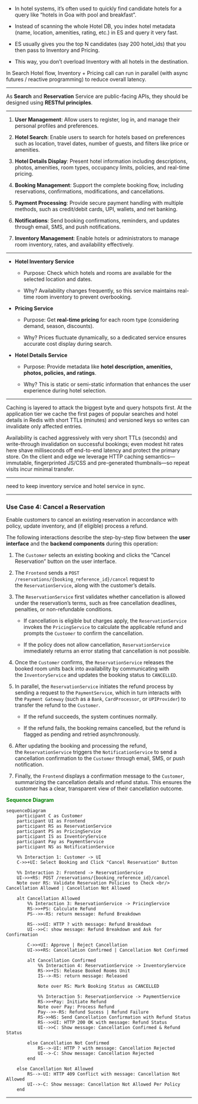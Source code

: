 
- In hotel systems, it’s often used to quickly find candidate hotels for a query like “hotels in Goa with pool and breakfast”.
    
- Instead of scanning the whole Hotel DB, you index hotel metadata (name, location, amenities, rating, etc.) in ES and query it very fast.
    
- ES usually gives you the top N candidates (say 200 hotel_ids) that you then pass to Inventory and Pricing.
    
- This way, you don’t overload Inventory with all hotels in the destination.

In Search Hotel flow, Inventory + Pricing call can run in parallel (with async futures / reactive programming) to reduce overall latency.

---

As **Search** and **Reservation** Service are public-facing APIs, they should be designed using **RESTful principles**. 




---

1. **User Management**: Allow users to register, log in, and manage their personal profiles and preferences.

2. **Hotel Search**: Enable users to search for hotels based on preferences such as location, travel dates, number of guests, and filters like price or amenities.

3. **Hotel Details Display**: Present hotel information including descriptions, photos, amenities, room types, occupancy limits, policies, and real-time pricing.

4. **Booking Management**: Support the complete booking flow, including reservations, confirmations, modifications, and cancellations.

5. **Payment Processing**: Provide secure payment handling with multiple methods, such as credit/debit cards, UPI, wallets, and net banking.

6. **Notifications**: Send booking confirmations, reminders, and updates through email, SMS, and push notifications.

7. **Inventory Management**: Enable hotels or administrators to manage room inventory, rates, and availability effectively.

---

- **Hotel Inventory Service**
    
    - Purpose: Check which hotels and rooms are available for the selected location and dates.
        
    - Why? Availability changes frequently, so this service maintains real-time room inventory to prevent overbooking.
        
- **Pricing Service**
    
    - Purpose: Get **real-time pricing** for each room type (considering demand, season, discounts).
        
    - Why? Prices fluctuate dynamically, so a dedicated service ensures accurate cost display during search.
        
- **Hotel Details Service**
    
    - Purpose: Provide metadata like **hotel description, amenities, photos, policies, and ratings**.
        
    - Why? This is static or semi-static information that enhances the user experience during hotel selection.

---

Caching is layered to attack the biggest byte and query hotspots first. At the application tier we cache the first pages of popular searches and hotel details in Redis with short TTLs (minutes) and versioned keys so writes can invalidate only affected entries. 

Availability is cached aggressively with very short TTLs (seconds) and write-through invalidation on successful bookings; even modest hit rates here shave milliseconds off end-to-end latency and protect the primary store. On the client and edge we leverage HTTP caching semantics—immutable, fingerprinted JS/CSS and pre-generated thumbnails—so repeat visits incur minimal transfer.

---

need to keep inventory service and hotel service in sync. 

---
### Use Case 4: Cancel a Reservation

Enable customers to cancel an existing reservation in accordance with policy, update inventory, and (if eligible) process a refund.

The following interactions describe the step-by-step flow between the **user interface** and the **backend components** during this operation:

1. The `Customer` selects an existing booking and clicks the “Cancel Reservation” button on the user interface. 

2. The `Frontend` sends a `POST /reservations/{booking_reference_id}/cancel` request to the `ReservationService`, along with the customer’s details.

3. The `ReservationService` first validates whether cancellation is allowed under the reservation’s terms, such as free cancellation deadlines, penalties, or non-refundable conditions.

	- If cancellation is eligible but charges apply, the `ReservationService` invokes the `PricingService` to calculate the applicable refund and prompts the `Customer` to confirm the cancellation.

	- If the policy does not allow cancellation, `ReservationService` immediately returns an error stating that cancellation is not possible.

4. Once the `Customer` confirms, the `ReservationService` releases the booked room units back into availability by communicating with the `InventoryService` and updates the booking status to `CANCELLED`.

5. In parallel, the `ReservationService` initiates the refund process by sending a request to the `PaymentService`, which in turn interacts with the `Payment Gateway` (such as a `Bank`, `CardProcessor`, or `UPIProvider`) to transfer the refund to the `Customer`. 

	- If the refund succeeds, the system continues normally.

	- If the refund fails, the booking remains cancelled, but the refund is flagged as pending and retried asynchronously.

6. After updating the booking and processing the refund, the `ReservationService` triggers the `NotificationService` to send a cancellation confirmation to the `Customer` through email, SMS, or push notification. 

7. Finally, the `Frontend` displays a confirmation message to the `Customer`, summarizing the cancellation details and refund status. This ensures the customer has a clear, transparent view of their cancellation outcome.

<span style="color:green;font-weight:bold;">Sequence Diagram</span>

```mermaid
sequenceDiagram
	participant C as Customer
	participant UI as Frontend
	participant RS as ReservationService
	participant PS as PricingService
	participant IS as InventoryService
	participant Pay as PaymentService
	participant NS as NotificationService
	
	%% Interaction 1: Customer -> UI
	C->>+UI: Select Booking and Click "Cancel Reservation" Button
	
	%% Interaction 2: Frontend -> ReservationService
	UI->>+RS: POST /reservations/{booking_reference_id}/cancel
	Note over RS: Validate Reservation Policies to Check <br/> Cancellation Allowed | Cancellation Not Allowed
	
	alt Cancellation Allowed
		%% Interaction 3: ReservationService -> PricingService
		RS->>+PS: Calculate Refund
		PS-->>-RS: return message: Refund Breakdown
		
		RS-->>UI: HTTP ? with message: Refund Breakdown
		UI-->>C: show message: Refund Breakdown and Ask for Confirmation
		
		C->>+UI: Approve | Reject Cancellation
		UI->>+RS: Cancellation Confirmed | Cancellation Not Confirmed
		
		alt Cancellation Confirmed
			%% Interaction 4: ReservationService -> InventoryService
			RS->>+IS: Release Booked Rooms Unit
			IS-->-RS: return message: Released
			
			Note over RS: Mark Booking Status as CANCELLED
			
			%% Interaction 5: ReservationService -> PaymentService
			RS->>+Pay: Initiate Refund
			Note over Pay: Process Refund
			Pay-->>-RS: Refund Sucess | Refund Failure
			RS->>NS: Send Cancellation Confirmation with Refund Status
			RS-->>UI: HTTP 200 OK with message: Refund Status
			UI-->>C: Show message: Cancellation Confirmed & Refund Status
			
		else Cancellation Not Confirmed
			RS-->-UI: HTTP ? with message: Cancellation Rejected
			UI-->-C: Show message: Cancellation Rejected
		end
		
	else Cancellation Not Allowed
		RS-->-UI: HTTP 409 Conflict with message: Cancellation Not Allowed
		UI-->-C: Show message: Cancellation Not Allowed Per Policy
	end
```

---

